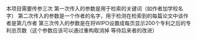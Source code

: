 本项目需要传参三次
第一次传入的参数是用于检索的关键词（如作者加学校名字）
第二次传入的参数是一个作者的名字，用于检测在检索到的每篇论文中该作者是第几作者
第三次传入的参数是在将WIPO设置成每页显示200个专利之后的专利总页数（这个参数应该可以通过重构取消掉 等待后来者的改进）
